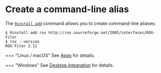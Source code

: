 # Create a command-line alias

The [`0install add`](../details/cli.md#add) command allows you to create command-line aliases:

```shell
$ 0install add rox http://rox.sourceforge.net/2005/interfaces/ROX-Filer
$ rox --version
ROX-Filer 2.11
```

=== "Linux / macOS"
    See [Apps](../details/apps.md) for details.

=== "Windows"
    See [Desktop integration](../details/desktop-integration.md) for details.

